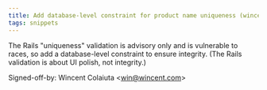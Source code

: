 ```yaml
---
title: Add database-level constraint for product name uniqueness (wincent.com, 7805a54)
tags: snippets
---
```


The Rails "uniqueness" validation is advisory only and is vulnerable to races, so add a database-level constraint to ensure integrity. (The Rails validation is about UI polish, not integrity.)

Signed-off-by: Wincent Colaiuta &lt;win@wincent.com&gt;
